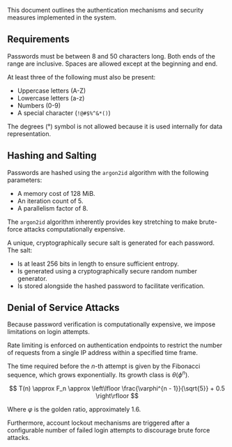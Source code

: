This document outlines the authentication mechanisms and security measures
implemented in the system.

## Requirements

Passwords must be between 8 and 50 characters long. Both ends of the range are
inclusive. Spaces are allowed except at the beginning and end.

At least three of the following must also be present:

- Uppercase letters (A-Z)
- Lowercase letters (a-z)
- Numbers (0-9)
- A special character (`!@#$%^&*()`)

The degrees (°) symbol is not allowed because it is used internally for data
representation.

## Hashing and Salting

Passwords are hashed using the `argon2id` algorithm with the following
parameters:

- A memory cost of 128 MiB.
- An iteration count of 5.
- A parallelism factor of 8.

The `argon2id` algorithm inherently provides key stretching to make brute-force
attacks computationally expensive.

A unique, cryptographically secure salt is generated for each password. The
salt:

- Is at least 256 bits in length to ensure sufficient entropy.
- Is generated using a cryptographically secure random number generator.
- Is stored alongside the hashed password to facilitate verification.

## Denial of Service Attacks

Because password verification is computationally expensive, we impose
limitations on login attempts.

Rate limiting is enforced on authentication endpoints to restrict the number of
requests from a single IP address within a specified time frame.

The time required before the $n$-th attempt is given by the Fibonacci sequence,
which grows exponentially. Its growth class is $\theta(\phi^{n})$.

$$
T(n) \approx F_n \approx \left\lfloor \frac{\varphi^{n - 1}}{\sqrt{5}} + 0.5
\right\rfloor
$$

Where $\varphi$ is the golden ratio, approximately 1.6.

Furthermore, account lockout mechanisms are triggered after a configurable
number of failed login attempts to discourage brute force attacks.
